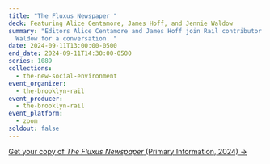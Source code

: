 ```yaml
---
title: "The Fluxus Newspaper "
deck: Featuring Alice Centamore, James Hoff, and Jennie Waldow
summary: "Editors Alice Centamore and James Hoff join Rail contributor Jennie
  Waldow for a conversation. "
date: 2024-09-11T13:00:00-0500
end_date: 2024-09-11T14:30:00-0500
series: 1089
collections:
  - the-new-social-environment
event_organizer:
  - the-brooklyn-rail
event_producer:
  - the-brooklyn-rail
event_platform:
  - zoom
soldout: false
---
```

[G﻿et your copy of *The Fluxus Newspaper* (Primary Information, 2024) →](https://primaryinformation.org/product/the-fluxus-newspaper/)